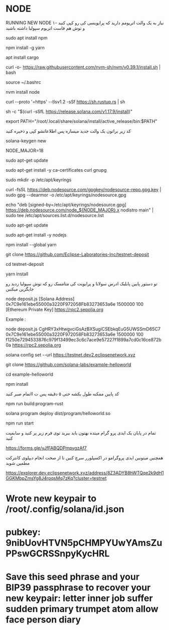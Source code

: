 # NODE
RUNNING NEW NODE
۱- نیاز به یک والت اتریومم دارید که پرایویسی کی رو کپی کنید و توش هم فاست اتریوم سپولیا داشته باشید  


sudo apt install npm

npm install -g yarn 

apt install cargo

curl -o- https://raw.githubusercontent.com/nvm-sh/nvm/v0.39.1/install.sh | bash

source ~/.bashrc

nvm install node

curl --proto '=https' --tlsv1.2 -sSf https://sh.rustup.rs | sh

sh -c "$(curl -sSfL https://release.solana.com/v1.17.9/install)"

export PATH="/root/.local/share/solana/install/active_release/bin:$PATH"

کد زیر براتون یک والت جدید میسازه پس اطلاعاتشو کپی و ذخیره کنید

solana-keygen new





NODE_MAJOR=18 

sudo apt-get update

sudo apt-get install -y ca-certificates curl gnupg 

sudo mkdir -p /etc/apt/keyrings

curl -fsSL https://deb.nodesource.com/gpgkey/nodesource-repo.gpg.key | sudo gpg --dearmor -o /etc/apt/keyrings/nodesource.gpg

echo "deb [signed-by=/etc/apt/keyrings/nodesource.gpg] https://deb.nodesource.com/node_${NODE_MAJOR}.x nodistro main" | sudo tee /etc/apt/sources.list.d/nodesource.list

sudo apt-get update

sudo apt-get install -y nodejs


npm install --global yarn


git clone https://github.com/Eclipse-Laboratories-Inc/testnet-deposit

cd testnet-deposit


yarn install


تو دستور پایین پابلیک ادرس سولانا و پرایویت کی متامسک رو که توش سپولیا زدید رو جایگزین میکنین 



node deposit.js [Solana Address] 0x7C9e161ebe55000a3220F972058Fb83273653a6e 1500000 100 [Ethereum Private Key] https://rpc2.sepolia.org 



Example :

node deposit.js CgHRY3xHtwgvciGsAzBXSugiCSEbkqEuG5UWSSmD65C7   0x7C9e161ebe55000a3220F972058Fb83273653a6e 1500000 100 f1250e7294533876c979f13499ec3c6c7ace9e57227f1899a7cd0c16ce872b0a https://rpc2.sepolia.org 


solana config set --url https://testnet.dev2.eclipsenetwork.xyz


git clone https://github.com/solana-labs/example-helloworld


cd example-helloworld 


npm install


کد پایین ممکنه طول بکشه حتی ۵ دقیقه پس ت ااتمام صبر کنید

npm run build:program-rust


solana program deploy dist/program/helloworld.so

npm run start


تمام در پایان یک ایدی پرو گرام میتده بهتون باید ببرید توی فرم زیر پر کنید و سابمیت کنید

https://forms.gle/yJfFABQDPmpvgzAf7

همچنین میتونین ایدی پروگرامو در اکسپلورر سرچ کنین تا از صحت انجام دیپلوی کانترکت مطمین شوید

https://explorer.dev.eclipsenetwork.xyz/address/8Z3ADYB8hWTQqe2k9dH1GGKMbpZmsYg8J4rpqsMq7zKq?cluster=testnet





Wrote new keypair to /root/.config/solana/id.json
===========================================================================
pubkey: 9nibUovHTVN5pCHMPYUwYAmsZuPPswGCRSSnpyKycHRL
===========================================================================
Save this seed phrase and your BIP39 passphrase to recover your new keypair:
letter inner job suffer sudden primary trumpet atom allow face person diary
===========================================================================
